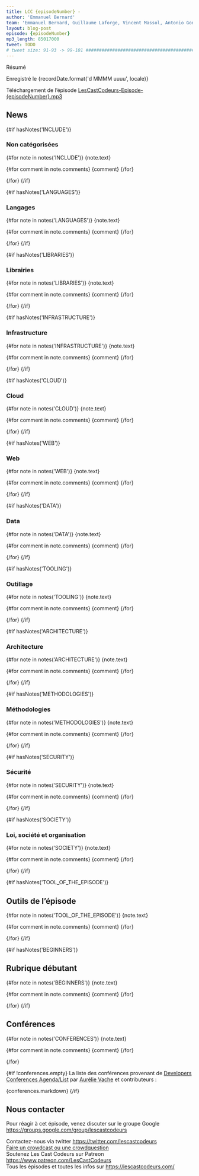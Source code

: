 ```yaml
---
title: LCC {episodeNumber} -
author: 'Emmanuel Bernard'
team: 'Emmanuel Bernard, Guillaume Laforge, Vincent Massol, Antonio Goncalves, Arnaud Héritier, Audrey Neveu'
layout: blog-post
episode: {episodeNumber}
mp3_length: 85017000
tweet: TODO
# tweet size: 91-93 -> 99-101 #######################################################################
---
```


Résumé

Enregistré le {recordDate.format('d MMMM uuuu', locale)}

Téléchargement de l’épisode [LesCastCodeurs-Episode-{episodeNumber}.mp3](https://traffic.libsyn.com/lescastcodeurs/LesCastCodeurs-Episode-{episodeNumber}.mp3)

## News

{#if hasNotes('INCLUDE')}
### Non catégorisées

{#for note in notes('INCLUDE')}
{note.text}

{#for comment in note.comments}
{comment}
{/for}

{/for}
{/if}

{#if hasNotes('LANGUAGES')}
### Langages

{#for note in notes('LANGUAGES')}
{note.text}

{#for comment in note.comments}
{comment}
{/for}

{/for}
{/if}

{#if hasNotes('LIBRARIES')}
### Librairies

{#for note in notes('LIBRARIES')}
{note.text}

{#for comment in note.comments}
{comment}
{/for}

{/for}
{/if}

{#if hasNotes('INFRASTRUCTURE')}
### Infrastructure

{#for note in notes('INFRASTRUCTURE')}
{note.text}

{#for comment in note.comments}
{comment}
{/for}

{/for}
{/if}

{#if hasNotes('CLOUD')}
### Cloud

{#for note in notes('CLOUD')}
{note.text}

{#for comment in note.comments}
{comment}
{/for}

{/for}
{/if}

{#if hasNotes('WEB')}
### Web

{#for note in notes('WEB')}
{note.text}

{#for comment in note.comments}
{comment}
{/for}

{/for}
{/if}

{#if hasNotes('DATA')}
### Data

{#for note in notes('DATA')}
{note.text}

{#for comment in note.comments}
{comment}
{/for}

{/for}
{/if}

{#if hasNotes('TOOLING')}
### Outillage

{#for note in notes('TOOLING')}
{note.text}

{#for comment in note.comments}
{comment}
{/for}

{/for}
{/if}

{#if hasNotes('ARCHITECTURE')}
### Architecture

{#for note in notes('ARCHITECTURE')}
{note.text}

{#for comment in note.comments}
{comment}
{/for}

{/for}
{/if}

{#if hasNotes('METHODOLOGIES')}
### Méthodologies

{#for note in notes('METHODOLOGIES')}
{note.text}

{#for comment in note.comments}
{comment}
{/for}

{/for}
{/if}

{#if hasNotes('SECURITY')}
### Sécurité

{#for note in notes('SECURITY')}
{note.text}

{#for comment in note.comments}
{comment}
{/for}

{/for}
{/if}

{#if hasNotes('SOCIETY')}
### Loi, société et organisation

{#for note in notes('SOCIETY')}
{note.text}

{#for comment in note.comments}
{comment}
{/for}

{/for}
{/if}

{#if hasNotes('TOOL_OF_THE_EPISODE')}
## Outils de l’épisode

{#for note in notes('TOOL_OF_THE_EPISODE')}
{note.text}

{#for comment in note.comments}
{comment}
{/for}

{/for}
{/if}

{#if hasNotes('BEGINNERS')}
## Rubrique débutant

{#for note in notes('BEGINNERS')}
{note.text}

{#for comment in note.comments}
{comment}
{/for}

{/for}
{/if}

## Conférences

{#for note in notes('CONFERENCES')}
{note.text}

{#for comment in note.comments}
{comment}
{/for}

{/for}

{#if !conferences.empty}
La liste des conférences provenant de [Developers Conferences Agenda/List](https://github.com/scraly/developers-conferences-agenda)
par [Aurélie Vache](https://github.com/scraly) et contributeurs :

{conferences.markdown}
{/if}

## Nous contacter

Pour réagir à cet épisode, venez discuter sur le groupe Google <https://groups.google.com/group/lescastcodeurs>

Contactez-nous via twitter <https://twitter.com/lescastcodeurs>  
[Faire un crowdcast ou une crowdquestion](https://lescastcodeurs.com/crowdcasting/)  
Soutenez Les Cast Codeurs sur Patreon <https://www.patreon.com/LesCastCodeurs>  
Tous les épisodes et toutes les infos sur <https://lescastcodeurs.com/>
<!-- vim: set spelllang=fr : -->
